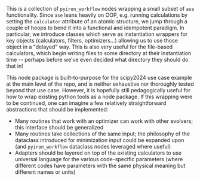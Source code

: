 This is a collection of `pyiron_workflow` nodes wrapping a small subset of `ase` functionality.
Since `ase` leans heavily on OOP, e.g. running calculations by setting the `calculator` attribute of an atomic structure, we jump through a couple of hoops to bend it into a functional and idempotent paradigm.
In particular, we introduce classes which serve as instantiation wrappers for key objects (calculators, filters, optimizers...) allowing us to use those object in a "delayed" way.
This is also very useful for the file-based calculators, which begin writing files to some directory at their instantiation time -- perhaps before we've even decided what directory they should do that in!

This node package is built-to-purpose for the scipy2024 use case example at the main level of the repo, and is neither exhaustive nor thoroughly tested beyond that use case.
However, it is hopefully still pedagogically useful for how to wrap existing python tools as a node package.
If this wrapping were to be continued, one can imagine a few relatively straightforward abstractions that should be implemented:
- Many routines that work with an optimizer can work with other evolvers; this interface should be generalized
- Many routines take collections of the same input; the philosophy of the dataclass introduced for minimization input could be expanded upon (and `pyiron_workflow` dataclass nodes leveraged where useful)
- Adapters should be layered on top of the existing calculators to use universal language for the various code-specific parameters (where different codes have parameters with the same physical meaning but different names or units)